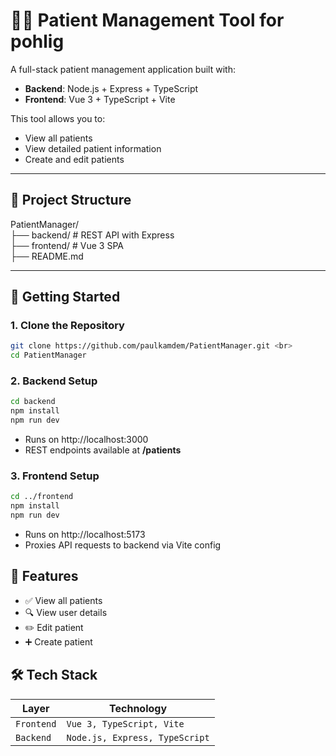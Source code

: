 # 🧑‍💼 Patient Management Tool for pohlig

A full-stack patient management application built with:

- **Backend**: Node.js + Express + TypeScript
- **Frontend**: Vue 3 + TypeScript + Vite

This tool allows you to:
- View all patients
- View detailed patient information
- Create and edit patients

---

## 📁 Project Structure

PatientManager/ <br>
├── backend/ # REST API with Express <br>
├── frontend/ # Vue 3 SPA <br>
├── README.md


---

## 🚀 Getting Started

### 1. Clone the Repository

```bash
git clone https://github.com/paulkamdem/PatientManager.git <br>
cd PatientManager
```

### 2. Backend Setup

```bash
cd backend 
npm install
npm run dev
```
- Runs on http://localhost:3000
- REST endpoints available at **/patients**

### 3. Frontend Setup

```bash
cd ../frontend
npm install
npm run dev
```
- Runs on http://localhost:5173
- Proxies API requests to backend via Vite config


## 🧪 Features

- ✅ View all patients
- 🔍 View user details
- ✏️ Edit patient
- ➕ Create patient

## 🛠 Tech Stack

| Layer              | Technology       |
|--------------------|------------------|
| `Frontend`               | `Vue 3, TypeScript, Vite`            |
| `Backend`             | `Node.js, Express, TypeScript`         | 



